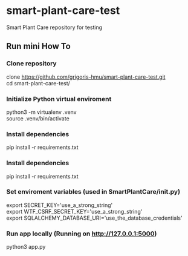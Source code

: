 # smart-plant-care-test
Smart Plant Care repository for testing

## Run mini How To

### Clone repository
clone https://github.com/grigoris-hmu/smart-plant-care-test.git<br/>
cd smart-plant-care-test/

### Initialize Python virtual enviroment
python3 -m virtualenv .venv<br/>
source .venv/bin/activate

### Install dependencies
pip install -r requirements.txt

### Install dependencies
pip install -r requirements.txt

### Set enviroment variables (used in SmartPlantCare/__init__.py)
export SECRET_KEY='use_a_strong_string'<br/>
export WTF_CSRF_SECRET_KEY='use_a_strong_string'<br/>
export SQLALCHEMY_DATABASE_URI='use_the_database_credentials'<br/>

### Run app locally (Running on http://127.0.0.1:5000)
python3 app.py